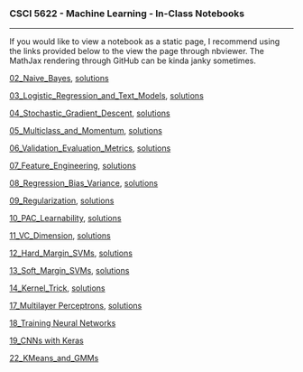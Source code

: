 ### CSCI 5622 - Machine Learning - In-Class Notebooks
***


If you would like to view a notebook as a static page, I recommend using the links provided below to the view the page through nbviewer.  The MathJax rendering through GitHub can be kinda janky sometimes.  

[02_Naive_Bayes](http://nbviewer.jupyter.org/github/chrisketelsen/CSCI5622-Machine-Learning/blob/master/in-class-notebooks/02_Naive_Bayes.ipynb), [solutions](http://nbviewer.jupyter.org/github/chrisketelsen/CSCI5622-Machine-Learning/blob/master/in-class-notebooks/02_Naive_Bayes_Solutions.ipynb)


[03_Logistic_Regression_and_Text_Models](http://nbviewer.jupyter.org/github/chrisketelsen/CSCI5622-Machine-Learning/blob/master/in-class-notebooks/03_Logistic_Regression_and_Text_Models.ipynb?flush_cache=True), [solutions](http://nbviewer.jupyter.org/github/chrisketelsen/CSCI5622-Machine-Learning/blob/master/in-class-notebooks/03_Logistic_Regression_and_Text_Models_Solutions.ipynb?flush_cache=True)


[04_Stochastic_Gradient_Descent](http://nbviewer.jupyter.org/github/chrisketelsen/CSCI5622-Machine-Learning/blob/master/in-class-notebooks/04_Stochastic_Gradient_Descent.ipynb), [solutions](http://nbviewer.jupyter.org/github/chrisketelsen/CSCI5622-Machine-Learning/blob/master/in-class-notebooks/04_Stochastic_Gradient_Descent_Solutions.ipynb)


[05_Multiclass_and_Momentum](http://nbviewer.jupyter.org/github/chrisketelsen/CSCI5622-Machine-Learning/blob/master/in-class-notebooks/05_Multiclass_and_Momentum.ipynb), [solutions](http://nbviewer.jupyter.org/github/chrisketelsen/CSCI5622-Machine-Learning/blob/master/in-class-notebooks/05_Multiclass_and_Momentum_Solutions.ipynb)


[06_Validation_Evaluation_Metrics](http://nbviewer.jupyter.org/github/chrisketelsen/CSCI5622-Machine-Learning/blob/master/in-class-notebooks/06_Validation_Evaluation_Metrics.ipynb), [solutions](http://nbviewer.jupyter.org/github/chrisketelsen/CSCI5622-Machine-Learning/blob/master/in-class-notebooks/06_Validation_Evaluation_Metrics_Solutions.ipynb)

[07_Feature_Engineering](http://nbviewer.jupyter.org/github/chrisketelsen/CSCI5622-Machine-Learning/blob/master/in-class-notebooks/07_Feature_Engineering.ipynb), [solutions](http://nbviewer.jupyter.org/github/chrisketelsen/CSCI5622-Machine-Learning/blob/master/in-class-notebooks/07_Feature_Engineering_Solutions.ipynb)

[08_Regression_Bias_Variance](http://nbviewer.jupyter.org/github/chrisketelsen/CSCI5622-Machine-Learning/blob/master/in-class-notebooks/08_Regression_Bias_Variance.ipynb), [solutions](http://nbviewer.jupyter.org/github/chrisketelsen/CSCI5622-Machine-Learning/blob/master/in-class-notebooks/08_Regression_Bias_Variance_Solutions.ipynb)

[09_Regularization](http://nbviewer.jupyter.org/github/chrisketelsen/CSCI5622-Machine-Learning/blob/master/in-class-notebooks/09_Regularization.ipynb?flush=True), [solutions](http://nbviewer.jupyter.org/github/chrisketelsen/CSCI5622-Machine-Learning/blob/master/in-class-notebooks/09_Regularization_Solutions.ipynb?flush=True)

[10_PAC_Learnability](http://nbviewer.jupyter.org/github/chrisketelsen/CSCI5622-Machine-Learning/blob/master/in-class-notebooks/10_PAC_Learnability.ipynb?flush=True), [solutions](http://nbviewer.jupyter.org/github/chrisketelsen/CSCI5622-Machine-Learning/blob/master/in-class-notebooks/10_PAC_Learnability_Solutions.ipynb?flush=True)

[11_VC_Dimension](http://nbviewer.jupyter.org/github/chrisketelsen/CSCI5622-Machine-Learning/blob/master/in-class-notebooks/11_VC_Dimension.ipynb?flush=True), [solutions](http://nbviewer.jupyter.org/github/chrisketelsen/CSCI5622-Machine-Learning/blob/master/in-class-notebooks/11_VC_Dimension_Solutions.ipynb?flush=True)

[12_Hard_Margin_SVMs](http://nbviewer.jupyter.org/github/chrisketelsen/CSCI5622-Machine-Learning/blob/master/in-class-notebooks/12_Hard_Margin_SVMs.ipynb?flush=True), [solutions](http://nbviewer.jupyter.org/github/chrisketelsen/CSCI5622-Machine-Learning/blob/master/in-class-notebooks/12_Hard_Margin_SVMs_Solutions.ipynb?flush=True)

[13_Soft_Margin_SVMs](http://nbviewer.jupyter.org/github/chrisketelsen/CSCI5622-Machine-Learning/blob/master/in-class-notebooks/13_Soft_Margin_SVM.ipynb?flush=True), [solutions](http://nbviewer.jupyter.org/github/chrisketelsen/CSCI5622-Machine-Learning/blob/master/in-class-notebooks/13_Soft_Margin_SVM_Solutions.ipynb?flush=True)

[14_Kernel_Trick](http://nbviewer.jupyter.org/github/chrisketelsen/CSCI5622-Machine-Learning/blob/master/in-class-notebooks/14_Kernel_Trick.ipynb?flush=True), [solutions](http://nbviewer.jupyter.org/github/chrisketelsen/CSCI5622-Machine-Learning/blob/master/in-class-notebooks/14_Kernel_Trick_Solutions.ipynb?flush=True)

[17_Multilayer Perceptrons](http://nbviewer.jupyter.org/github/chrisketelsen/CSCI5622-Machine-Learning/blob/master/in-class-notebooks/17_Multilayer_Perceptrons.ipynb?flush=True), [solutions](http://nbviewer.jupyter.org/github/chrisketelsen/CSCI5622-Machine-Learning/blob/master/in-class-notebooks/17_Multilayer_Perceptrons_Solutions.ipynb?flush=True)

[18_Training Neural Networks](http://nbviewer.jupyter.org/github/chrisketelsen/CSCI5622-Machine-Learning/blob/master/in-class-notebooks/18_NN_Implementation.ipynb?flush=True)

[19_CNNs with Keras](http://nbviewer.jupyter.org/github/chrisketelsen/CSCI5622-Machine-Learning/blob/master/in-class-notebooks/19_CNNs_with_Keras.ipynb?flush=True)

[22_KMeans_and_GMMs](http://nbviewer.jupyter.org/github/chrisketelsen/CSCI5622-Machine-Learning/blob/master/in-class-notebooks/22_KMeans_and_GMMs.ipynb?flush=True)


<!---

[17_Multilayer Perceptrons](http://nbviewer.jupyter.org/github/chrisketelsen/CSCI5622-Machine-Learning/blob/master/in-class-notebooks/17_Multilayer_perceptrons.ipynb?flush=True), [solutions](http://nbviewer.jupyter.org/github/chrisketelsen/CSCI5622-Machine-Learning/blob/master/in-class-notebooks/14_Kernel_Trick_Solutions.ipynb?flush=True)

, [solutions](http://nbviewer.jupyter.org/github/chrisketelsen/CSCI5622-Machine-Learning/blob/master/in-class-notebooks/07_Feature_Engineering_Solutions.ipynb)



[10_Linear_Regression_Bias_Variance_Trade_Off](http://nbviewer.jupyter.org/github/chrisketelsen/csci5622notebooks/blob/master/10_Linear_Regression_Bias_Variance.ipynb)

[14_Multiclass_Classification_and_Ranking](http://nbviewer.jupyter.org/github/chrisketelsen/csci5622notebooks/blob/master/14_Multiclass_and_Ranking.ipynb)

[15_Feature_Engineering](http://nbviewer.jupyter.org/github/chrisketelsen/csci5622notebooks/blob/master/15_Feature_Engineering.ipynb)

-->
